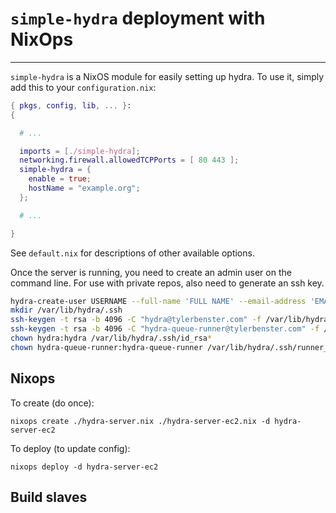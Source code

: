 # `simple-hydra` deployment with NixOps
---

`simple-hydra` is a NixOS module for easily setting up hydra. To
use it, simply add this to your `configuration.nix`:

```nix
{ pkgs, config, lib, ... }:
{

  # ...

  imports = [./simple-hydra];
  networking.firewall.allowedTCPPorts = [ 80 443 ];
  simple-hydra = {
    enable = true;
    hostName = "example.org";
  };

  # ...

}
```

See `default.nix` for descriptions of other available options.

Once the server is running, you need to create an admin user on the
command line. For use with private repos, also need to generate an ssh key.

```bash
hydra-create-user USERNAME --full-name 'FULL NAME' --email-address 'EMAIL' --password 12345 --role admin
mkdir /var/lib/hydra/.ssh
ssh-keygen -t rsa -b 4096 -C "hydra@tylerbenster.com" -f /var/lib/hydra/.ssh/id_rsa
ssh-keygen -t rsa -b 4096 -C "hydra-queue-runner@tylerbenster.com" -f /var/lib/hydra/.ssh/runner_rsa
chown hydra:hydra /var/lib/hydra/.ssh/id_rsa*
chown hydra-queue-runner:hydra-queue-runner /var/lib/hydra/.ssh/runner_rsa*
```

## Nixops
To create (do once):
```
nixops create ./hydra-server.nix ./hydra-server-ec2.nix -d hydra-server-ec2
```

To deploy (to update config):
```
nixops deploy -d hydra-server-ec2
```

## Build slaves